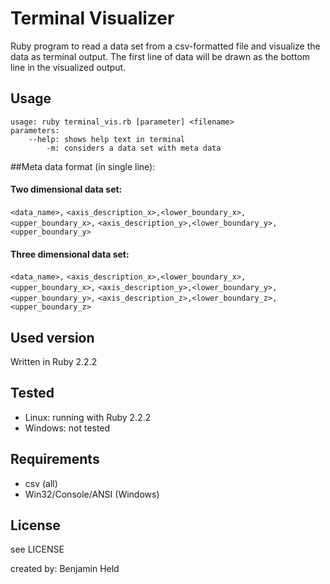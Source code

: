 # Terminal Visualizer
Ruby program to read a data set from a csv-formatted file and visualize
the data as terminal output. The first line of data will be drawn as the
bottom line in the visualized output.

## Usage
```
usage: ruby terminal_vis.rb [parameter] <filename>
parameters:
    --help: shows help text in terminal
        -m: considers a data set with meta data
```

##Meta data format (in single line):
#### Two dimensional data set:
`<data_name>,`
`<axis_description_x>,<lower_boundary_x>,<upper_boundary_x>,`
`<axis_description_y>,<lower_boundary_y>,<upper_boundary_y>`

#### Three dimensional data set:
`<data_name>,`
`<axis_description_x>,<lower_boundary_x>,<upper_boundary_x>,`
`<axis_description_y>,<lower_boundary_y>,<upper_boundary_y>,`
`<axis_description_z>,<lower_boundary_z>,<upper_boundary_z>`

## Used version
Written in Ruby 2.2.2

## Tested
* Linux: running with Ruby 2.2.2
* Windows: not tested

## Requirements
* csv (all)
* Win32/Console/ANSI (Windows)

## License
see LICENSE

created by: Benjamin Held
